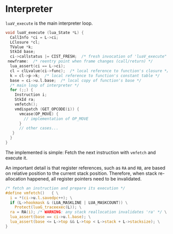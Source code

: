 # Interpreter

`luaV_execute` is the main interpreter loop.

```c
void luaV_execute (lua_State *L) {
  CallInfo *ci = L->ci;
  LClosure *cl;
  TValue *k;
  StkId base;
  ci->callstatus |= CIST_FRESH;  /* fresh invocation of 'luaV_execute" */
 newframe:  /* reentry point when frame changes (call/return) */
  lua_assert(ci == L->ci);
  cl = clLvalue(ci->func);  /* local reference to function's closure */
  k = cl->p->k;  /* local reference to function's constant table */
  base = ci->u.l.base;  /* local copy of function's base */
  /* main loop of interpreter */
  for (;;) {
    Instruction i;
    StkId ra;
    vmfetch();
    vmdispatch (GET_OPCODE(i)) {
      vmcase(OP_MOVE) {
        // implementation of OP_MOVE
      }
      // other cases...
   }
  }
}
```

The implemented is simple: Fetch the next instruction with `vmfetch` and execute it.

An important detail is that register references, such as `RA` and `RB`, are based on relative position to the current stack position. Therefore, when stack re-allocation happened, all register pointers need to be invalidated.

```c
/* fetch an instruction and prepare its execution */
#define vmfetch()	{ \
  i = *(ci->u.l.savedpc++); \
  if (L->hookmask & (LUA_MASKLINE | LUA_MASKCOUNT)) \
    Protect(luaG_traceexec(L)); \
  ra = RA(i); /* WARNING: any stack reallocation invalidates 'ra' */ \
  lua_assert(base == ci->u.l.base); \
  lua_assert(base <= L->top && L->top < L->stack + L->stacksize); \
}
```

